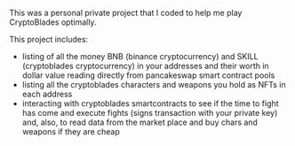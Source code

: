 This was a personal private project that I coded to help me play CryptoBlades optimally. 

This project includes:
  - listing of all the money BNB (binance cryptocurrency) and SKILL (cryptoblades cryptocurrency) in your addresses and their worth in dollar value reading directly from pancakeswap smart contract pools
  - listing all the cryptoblades characters and weapons you hold as NFTs in each address
  - interacting with cryptoblades smartcontracts to see if the time to fight has come and execute fights (signs transaction with your private key) and, also, to read data from the market place and buy chars and weapons if they are cheap
